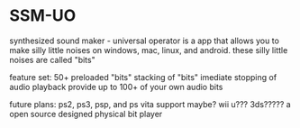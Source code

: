 # SSM-UO
synthesized sound maker - universal operator is a app that allows you to make silly little noises on windows, mac, linux, and android.
these silly little noises are called "bits"

feature set:
50+ preloaded "bits"
stacking of "bits"
imediate stopping of audio playback
provide up to 100+ of your own audio bits

future plans:
ps2, ps3, psp, and ps vita support maybe?
wii u???
3ds?????
a open source designed physical bit player
